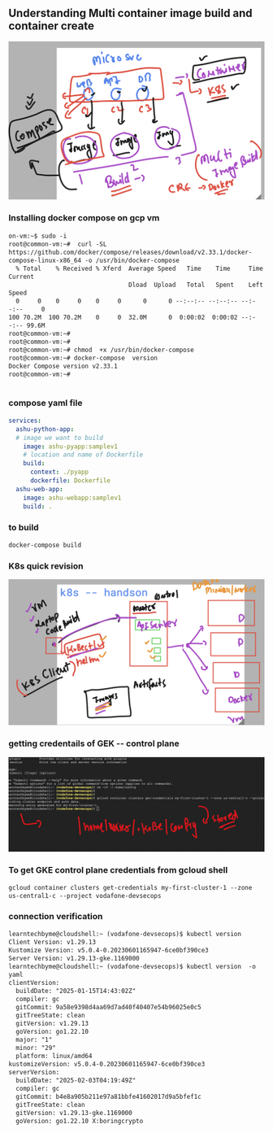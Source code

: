 ## Understanding Multi container image build and container create 

<img src="multi1.png">

### Installing docker compose on gcp vm 

```
on-vm:~$ sudo -i
root@common-vm:~#  curl -SL https://github.com/docker/compose/releases/download/v2.33.1/docker-compose-linux-x86_64 -o /usr/bin/docker-compose
  % Total    % Received % Xferd  Average Speed   Time    Time     Time  Current
                                 Dload  Upload   Total   Spent    Left  Speed
  0     0    0     0    0     0      0      0 --:--:-- --:--:-- --:--:--     0
100 70.2M  100 70.2M    0     0  32.0M      0  0:00:02  0:00:02 --:--:-- 99.6M
root@common-vm:~# 
root@common-vm:~# 
root@common-vm:~# chmod  +x /usr/bin/docker-compose  
root@common-vm:~# docker-compose  version 
Docker Compose version v2.33.1
root@common-vm:~# 


```

### compose yaml file 

```yaml
services:
  ashu-python-app:
  # image we want to build 
    image: ashu-pyapp:samplev1
    # location and name of Dockerfile  
    build:
      context: ./pyapp
      dockerfile: Dockerfile  
  ashu-web-app:
    image: ashu-webapp:samplev1 
    build: . 
```
### to build 
```sh
docker-compose build 
```

### K8s quick revision 

<img src="k8s1.png">

### getting credentails of GEK -- control plane 

<img src="k8s2.png">

### To get GKE control plane credentials from gcloud shell

```
gcloud container clusters get-credentials my-first-cluster-1 --zone us-central1-c --project vodafone-devsecops 

```

### connection verification 

```
learntechbyme@cloudshell:~ (vodafone-devsecops)$ kubectl version 
Client Version: v1.29.13
Kustomize Version: v5.0.4-0.20230601165947-6ce0bf390ce3
Server Version: v1.29.13-gke.1169000
learntechbyme@cloudshell:~ (vodafone-devsecops)$ kubectl version  -o yaml 
clientVersion:
  buildDate: "2025-01-15T14:43:02Z"
  compiler: gc
  gitCommit: 9a58e9398d4aa69d7ad40f40407e54b96025e0c5
  gitTreeState: clean
  gitVersion: v1.29.13
  goVersion: go1.22.10
  major: "1"
  minor: "29"
  platform: linux/amd64
kustomizeVersion: v5.0.4-0.20230601165947-6ce0bf390ce3
serverVersion:
  buildDate: "2025-02-03T04:19:49Z"
  compiler: gc
  gitCommit: b4e8a905b211e97a81bbfe41602017d9a5bfef1c
  gitTreeState: clean
  gitVersion: v1.29.13-gke.1169000
  goVersion: go1.22.10 X:boringcrypto

```
